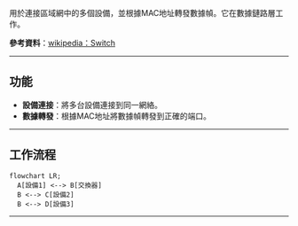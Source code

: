 用於連接區域網中的多個設備，並根據MAC地址轉發數據幀。它在數據鏈路層工作。

**參考資料**：[wikipedia：Switch](https://en.wikipedia.org/wiki/Network_switch)

---
## 功能
- **設備連接**：將多台設備連接到同一網絡。
- **數據轉發**：根據MAC地址將數據幀轉發到正確的端口。

---
## 工作流程

```mermaid
flowchart LR;
  A[設備1] <--> B[交換器]
  B <--> C[設備2]
  B <--> D[設備3]
```
---